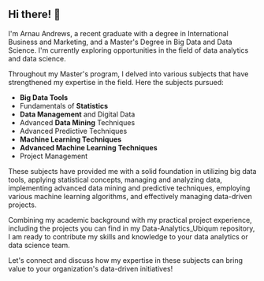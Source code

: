 ## Hi there! 👋

I'm Arnau Andrews, a recent graduate with a degree in International Business and Marketing, and a Master's Degree in Big Data and Data Science. I'm currently exploring opportunities in the field of data analytics and data science.

Throughout my Master's program, I delved into various subjects that have strengthened my expertise in the field. Here the subjects pursued:

- **Big Data Tools**
- Fundamentals of **Statistics**
- **Data Management** and Digital Data
- Advanced **Data Mining** Techniques
- Advanced Predictive Techniques
- **Machine Learning Techniques**
- **Advanced Machine Learning Techniques**
- Project Management
  
These subjects have provided me with a solid foundation in utilizing big data tools, applying statistical concepts, managing and analyzing data, implementing advanced data mining and predictive techniques, employing various machine learning algorithms, and effectively managing data-driven projects.

Combining my academic background with my practical project experience, including the projects you can find in my Data-Analytics_Ubiqum repository, I am ready to contribute my skills and knowledge to your data analytics or data science team.

Let's connect and discuss how my expertise in these subjects can bring value to your organization's data-driven initiatives!
